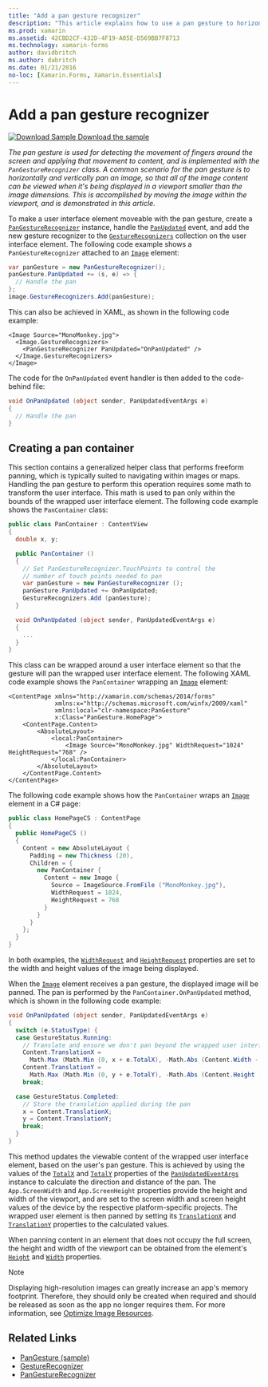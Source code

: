 ```yaml
---
title: "Add a pan gesture recognizer"
description: "This article explains how to use a pan gesture to horizontally and vertically pan an image, so that all of the image content can be viewed when it's being displayed in a viewport smaller than the image dimensions."
ms.prod: xamarin
ms.assetid: 42CBD2CF-432D-4F19-A05E-D569BB7F8713
ms.technology: xamarin-forms
author: davidbritch
ms.author: dabritch
ms.date: 01/21/2016
no-loc: [Xamarin.Forms, Xamarin.Essentials]
---
```


# Add a pan gesture recognizer

[![Download Sample](~/media/shared/download.png) Download the sample](https://docs.microsoft.com/samples/xamarin/xamarin-forms-samples/workingwithgestures-pangesture)

_The pan gesture is used for detecting the movement of fingers around the screen and applying that movement to content, and is implemented with the `PanGestureRecognizer` class. A common scenario for the pan gesture is to horizontally and vertically pan an image, so that all of the image content can be viewed when it's being displayed in a viewport smaller than the image dimensions. This is accomplished by moving the image within the viewport, and is demonstrated in this article._

To make a user interface element moveable with the pan gesture, create a [`PanGestureRecognizer`](xref:Xamarin.Forms.PanGestureRecognizer) instance, handle the [`PanUpdated`](xref:Xamarin.Forms.PanGestureRecognizer.PanUpdated) event, and add the new gesture recognizer to the [`GestureRecognizers`](xref:Xamarin.Forms.View.GestureRecognizers) collection on the user interface element. The following code example shows a `PanGestureRecognizer` attached to an [`Image`](xref:Xamarin.Forms.Image) element:

```csharp
var panGesture = new PanGestureRecognizer();
panGesture.PanUpdated += (s, e) => {
  // Handle the pan
};
image.GestureRecognizers.Add(panGesture);
```

This can also be achieved in XAML, as shown in the following code example:

```xaml
<Image Source="MonoMonkey.jpg">
  <Image.GestureRecognizers>
    <PanGestureRecognizer PanUpdated="OnPanUpdated" />
  </Image.GestureRecognizers>
</Image>
```

The code for the `OnPanUpdated` event handler is then added to the code-behind file:

```csharp
void OnPanUpdated (object sender, PanUpdatedEventArgs e)
{
  // Handle the pan
}
```

## Creating a pan container

This section contains a generalized helper class that performs freeform panning, which is typically suited to navigating within images or maps. Handling the pan gesture to perform this operation requires some math to transform the user interface. This math is used to pan only within the bounds of the wrapped user interface element. The following code example shows the `PanContainer` class:

```csharp
public class PanContainer : ContentView
{
  double x, y;

  public PanContainer ()
  {
    // Set PanGestureRecognizer.TouchPoints to control the
    // number of touch points needed to pan
    var panGesture = new PanGestureRecognizer ();
    panGesture.PanUpdated += OnPanUpdated;
    GestureRecognizers.Add (panGesture);
  }

  void OnPanUpdated (object sender, PanUpdatedEventArgs e)
  {
    ...
  }
}
```

This class can be wrapped around a user interface element so that the gesture will pan the wrapped user interface element. The following XAML code example shows the `PanContainer` wrapping an [`Image`](xref:Xamarin.Forms.Image) element:

```xaml
<ContentPage xmlns="http://xamarin.com/schemas/2014/forms"
             xmlns:x="http://schemas.microsoft.com/winfx/2009/xaml"
             xmlns:local="clr-namespace:PanGesture"
             x:Class="PanGesture.HomePage">
    <ContentPage.Content>
        <AbsoluteLayout>
            <local:PanContainer>
                <Image Source="MonoMonkey.jpg" WidthRequest="1024" HeightRequest="768" />
            </local:PanContainer>
        </AbsoluteLayout>
    </ContentPage.Content>
</ContentPage>
```

The following code example shows how the `PanContainer` wraps an [`Image`](xref:Xamarin.Forms.Image) element in a C# page:

```csharp
public class HomePageCS : ContentPage
{
  public HomePageCS ()
  {
    Content = new AbsoluteLayout {
      Padding = new Thickness (20),
      Children = {
        new PanContainer {
          Content = new Image {
            Source = ImageSource.FromFile ("MonoMonkey.jpg"),
            WidthRequest = 1024,
            HeightRequest = 768
          }
        }
      }
    };
  }
}
```

In both examples, the [`WidthRequest`](xref:Xamarin.Forms.VisualElement.WidthRequest) and [`HeightRequest`](xref:Xamarin.Forms.VisualElement.HeightRequest) properties are set to the width and height values of the image being displayed.

When the [`Image`](xref:Xamarin.Forms.Image) element receives a pan gesture, the displayed image will be panned. The pan is performed by the `PanContainer.OnPanUpdated` method, which is shown in the following code example:

```csharp
void OnPanUpdated (object sender, PanUpdatedEventArgs e)
{
  switch (e.StatusType) {
  case GestureStatus.Running:
    // Translate and ensure we don't pan beyond the wrapped user interface element bounds.
    Content.TranslationX =
      Math.Max (Math.Min (0, x + e.TotalX), -Math.Abs (Content.Width - App.ScreenWidth));
    Content.TranslationY =
      Math.Max (Math.Min (0, y + e.TotalY), -Math.Abs (Content.Height - App.ScreenHeight));
    break;

  case GestureStatus.Completed:
    // Store the translation applied during the pan
    x = Content.TranslationX;
    y = Content.TranslationY;
    break;
  }
}
```

This method updates the viewable content of the wrapped user interface element, based on the user's pan gesture. This is achieved by using the values of the [`TotalX`](xref:Xamarin.Forms.PanUpdatedEventArgs.TotalX) and [`TotalY`](xref:Xamarin.Forms.PanUpdatedEventArgs.TotalY) properties of the [`PanUpdatedEventArgs`](xref:Xamarin.Forms.PanUpdatedEventArgs) instance to calculate the direction and distance of the pan. The `App.ScreenWidth` and `App.ScreenHeight` properties provide the height and width of the viewport, and are set to the screen width and screen height values of the device by the respective platform-specific projects. The wrapped user element is then panned by setting its [`TranslationX`](xref:Xamarin.Forms.VisualElement.TranslationX) and [`TranslationY`](xref:Xamarin.Forms.VisualElement.TranslationY) properties to the calculated values.

When panning content in an element that does not occupy the full screen, the height and width of the viewport can be obtained from the element's [`Height`](xref:Xamarin.Forms.VisualElement.Height) and [`Width`](xref:Xamarin.Forms.VisualElement.Width) properties.

> [!NOTE]
> Displaying high-resolution images can greatly increase an app's memory footprint. Therefore, they should only be created when required and should be released as soon as the app no longer requires them. For more information, see [Optimize Image Resources](~/xamarin-forms/deploy-test/performance.md#optimize-image-resources).

## Related Links

- [PanGesture (sample)](https://docs.microsoft.com/samples/xamarin/xamarin-forms-samples/workingwithgestures-pangesture)
- [GestureRecognizer](xref:Xamarin.Forms.GestureRecognizer)
- [PanGestureRecognizer](xref:Xamarin.Forms.PanGestureRecognizer)
